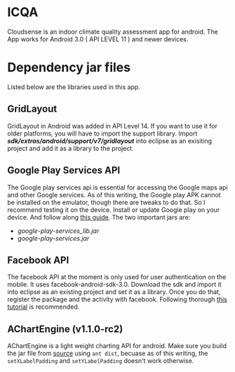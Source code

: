 ICQA
==========
Cloudsense is an indoor climate quality assessment app for android. The App works for Android 3.0 ( API LEVEL 11 ) and newer devices.


Dependency jar files
======================
Listed below are the libraries used in this app.

GridLayout
---------------------------
GridLayout in Android was added in API Level 14. If you want to use it for older platforms, you will have to import the support library. Import ***sdk/extras/android/support/v7/gridlayout*** into eclipse as an exisiting project and add it as a library to the project.  

Google Play Services API
-------------------------
The Google play services api is essential for accessing the Google maps api and other Google services. As of this writing, the Google play APK cannot be installed on the emulator, though there are tweaks to do that. So I recommend testing it on the device. Install or update Google play on your device. And follow along [this guide](http://developer.android.com/google/play-services/setup.html). The two important jars are:
 - *google-play-services_lib.jar* 
 - *google-play-services.jar*

Facebook API
--------------
The facebook API at the moment is only used for user authentication on the mobile.
It uses facebook-android-sdk-3.0. Download the sdk and import it into eclipse as an existing project and set it as a library. Once you do that, register the package and the activity with facebook.
Following thorough [this tutorial](https://developers.facebook.com/docs/getting-started/facebook-sdk-for-android/3.0/) is recommended.



AChartEngine (v1.1.0-rc2)
---------------------------
AChartEngine is a light weight charting API for android.
Make sure you build the jar file from [source](https://code.google.com/p/achartengine/source/checkout) using `ant dist`, becuase as of this writing, the `setXLabelPadding` and `setYLabelPadding` doesn't work otherwise.

